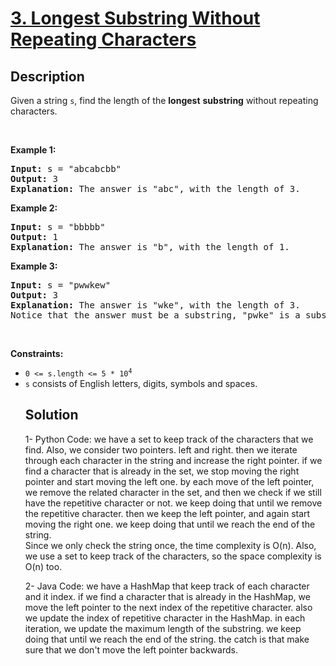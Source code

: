 # [3. Longest Substring Without Repeating Characters](https://leetcode.com/problems/longest-substring-without-repeating-characters)


## Description

<p>Given a string <code>s</code>, find the length of the <strong>longest</strong> <span data-keyword="substring-nonempty"><strong>substring</strong></span> without repeating characters.</p>

<p>&nbsp;</p>
<p><strong class="example">Example 1:</strong></p>

<pre>
<strong>Input:</strong> s = &quot;abcabcbb&quot;
<strong>Output:</strong> 3
<strong>Explanation:</strong> The answer is &quot;abc&quot;, with the length of 3.
</pre>

<p><strong class="example">Example 2:</strong></p>

<pre>
<strong>Input:</strong> s = &quot;bbbbb&quot;
<strong>Output:</strong> 1
<strong>Explanation:</strong> The answer is &quot;b&quot;, with the length of 1.
</pre>

<p><strong class="example">Example 3:</strong></p>

<pre>
<strong>Input:</strong> s = &quot;pwwkew&quot;
<strong>Output:</strong> 3
<strong>Explanation:</strong> The answer is &quot;wke&quot;, with the length of 3.
Notice that the answer must be a substring, &quot;pwke&quot; is a subsequence and not a substring.
</pre>

<p>&nbsp;</p>
<p><strong>Constraints:</strong></p>

<ul>
	<li><code>0 &lt;= s.length &lt;= 5 * 10<sup>4</sup></code></li>
	<li><code>s</code> consists of English letters, digits, symbols and spaces.</li>


## Solution 

1- Python Code: we have a set to keep track of the characters that we find. Also, we consider two pointers. left and right. then we iterate through each character in the string and increase the right pointer. if we find a character that is already in the set, we stop moving the right pointer and start moving the left one. by each move of the left pointer, we remove the related character in the set, and then we check if we still have the repetitive character or not. we keep doing that until we remove the repetitive character. then we keep the left pointer, and again start moving the right one. we keep doing that until we reach the end of the string.  
Since we only check the string once, the time complexity is O(n). Also, we use a set to keep track of the characters, so the space complexity is O(n) too.

2- Java Code: we have a HashMap that keep track of each character and it index. if we find a character that is already in the HashMap, we move the left pointer to the next index of the repetitive character. also we update the index of repetitive character in the HashMap. in each iteration, we update the maximum length of the substring. we keep doing that until we reach the end of the string. the catch is that make sure that we don't move the left pointer backwards.